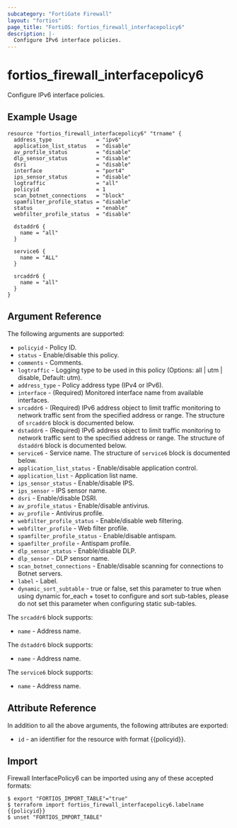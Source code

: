 ```yaml
---
subcategory: "FortiGate Firewall"
layout: "fortios"
page_title: "FortiOS: fortios_firewall_interfacepolicy6"
description: |-
  Configure IPv6 interface policies.
---
```


# fortios_firewall_interfacepolicy6
Configure IPv6 interface policies.

## Example Usage

```hcl
resource "fortios_firewall_interfacepolicy6" "trname" {
  address_type              = "ipv6"
  application_list_status   = "disable"
  av_profile_status         = "disable"
  dlp_sensor_status         = "disable"
  dsri                      = "disable"
  interface                 = "port4"
  ips_sensor_status         = "disable"
  logtraffic                = "all"
  policyid                  = 1
  scan_botnet_connections   = "block"
  spamfilter_profile_status = "disable"
  status                    = "enable"
  webfilter_profile_status  = "disable"

  dstaddr6 {
    name = "all"
  }

  service6 {
    name = "ALL"
  }

  srcaddr6 {
    name = "all"
  }
}
```

## Argument Reference


The following arguments are supported:

* `policyid` - Policy ID.
* `status` - Enable/disable this policy.
* `comments` - Comments.
* `logtraffic` - Logging type to be used in this policy (Options: all | utm | disable, Default: utm).
* `address_type` - Policy address type (IPv4 or IPv6).
* `interface` - (Required) Monitored interface name from available interfaces.
* `srcaddr6` - (Required) IPv6 address object to limit traffic monitoring to network traffic sent from the specified address or range. The structure of `srcaddr6` block is documented below.
* `dstaddr6` - (Required) IPv6 address object to limit traffic monitoring to network traffic sent to the specified address or range. The structure of `dstaddr6` block is documented below.
* `service6` - Service name. The structure of `service6` block is documented below.
* `application_list_status` - Enable/disable application control.
* `application_list` - Application list name.
* `ips_sensor_status` - Enable/disable IPS.
* `ips_sensor` - IPS sensor name.
* `dsri` - Enable/disable DSRI.
* `av_profile_status` - Enable/disable antivirus.
* `av_profile` - Antivirus profile.
* `webfilter_profile_status` - Enable/disable web filtering.
* `webfilter_profile` - Web filter profile.
* `spamfilter_profile_status` - Enable/disable antispam.
* `spamfilter_profile` - Antispam profile.
* `dlp_sensor_status` - Enable/disable DLP.
* `dlp_sensor` - DLP sensor name.
* `scan_botnet_connections` - Enable/disable scanning for connections to Botnet servers.
* `label` - Label.
* `dynamic_sort_subtable` - true or false, set this parameter to true when using dynamic for_each + toset to configure and sort sub-tables, please do not set this parameter when configuring static sub-tables.

The `srcaddr6` block supports:

* `name` - Address name.

The `dstaddr6` block supports:

* `name` - Address name.

The `service6` block supports:

* `name` - Address name.


## Attribute Reference

In addition to all the above arguments, the following attributes are exported:
* `id` - an identifier for the resource with format {{policyid}}.

## Import

Firewall InterfacePolicy6 can be imported using any of these accepted formats:
```
$ export "FORTIOS_IMPORT_TABLE"="true"
$ terraform import fortios_firewall_interfacepolicy6.labelname {{policyid}}
$ unset "FORTIOS_IMPORT_TABLE"
```
